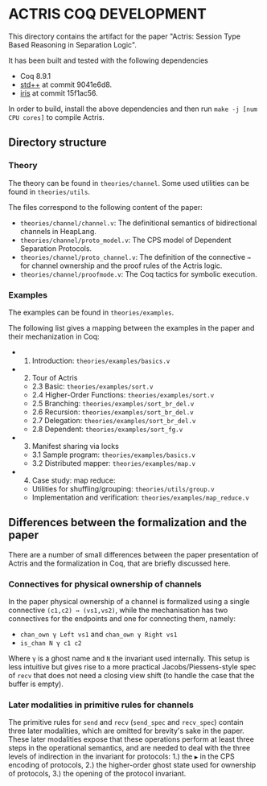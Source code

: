 # ACTRIS COQ DEVELOPMENT

This directory contains the artifact for the paper "Actris: Session Type
Based Reasoning in Separation Logic".

It has been built and tested with the following dependencies

 - Coq 8.9.1
 - [std++](https://gitlab.mpi-sws.org/robbertkrebbers/coq-stdpp) at
   commit 9041e6d8.
 - [iris](https://gitlab.mpi-sws.org/iris/iris) at
   commit 15f1ac56.

In order to build, install the above dependencies and then run
`make -j [num CPU cores]` to compile Actris.

## Directory structure

### Theory

The theory can be found in `theories/channel`. Some used utilities can be found
in `theories/utils`.

The files correspond to the following content of the paper:

- `theories/channel/channel.v`: The definitional semantics of bidirectional
  channels in HeapLang.
- `theories/channel/proto_model.v`: The CPS model of Dependent Separation
  Protocols.
- `theories/channel/proto_channel.v`: The definition of the connective `↣` for
  channel ownership and the proof rules of the Actris logic.
- `theories/channel/proofmode.v`: The Coq tactics for symbolic execution.

### Examples

The examples can be found in `theories/examples`.

The following list gives a mapping between the examples in the paper and their
mechanization in Coq:

* 1. Introduction: `theories/examples/basics.v`
* 2. Tour of Actris
  * 2.3 Basic: `theories/examples/sort.v`
  * 2.4 Higher-Order Functions: `theories/examples/sort.v`
  * 2.5 Branching: `theories/examples/sort_br_del.v`
  * 2.6 Recursion: `theories/examples/sort_br_del.v`
  * 2.7 Delegation: `theories/examples/sort_br_del.v`
  * 2.8 Dependent: `theories/examples/sort_fg.v`
* 3. Manifest sharing via locks
  * 3.1 Sample program: `theories/examples/basics.v`
  * 3.2 Distributed mapper: `theories/examples/map.v`
* 4. Case study: map reduce:
  * Utilities for shuffling/grouping: `theories/utils/group.v`
  * Implementation and verification: `theories/examples/map_reduce.v`

## Differences between the formalization and the paper

There are a number of small differences between the paper presentation
of Actris and the formalization in Coq, that are briefly discussed here.

### Connectives for physical ownership of channels

In the paper physical ownership of a channel is formalized using a single
connective `(c1,c2) ↣ (vs1,vs2)`, while the mechanisation has two connectives
for the endpoints and one for connecting them, namely:

- `chan_own γ Left vs1` and `chan_own γ Right vs1`
- `is_chan N γ c1 c2`

Where `γ` is a ghost name and `N` the invariant used internally. This setup is
less intuitive but gives rise to a more practical Jacobs/Piessens-style spec
of `recv` that does not need a closing view shift (to handle the case that
the buffer is empty).

### Later modalities in primitive rules for channels

The primitive rules for `send` and `recv` (`send_spec` and `recv_spec`) contain
three later modalities, which are omitted for brevity's sake in the paper. These
later modalities expose that these operations perform at least three steps in
the operational semantics, and are needed to deal with the three levels of
indirection in the invariant for protocols: 1.) the `▶` in the CPS encoding of
protocols, 2.) the higher-order ghost state used for ownership of protocols,
3.) the opening of the protocol invariant.
